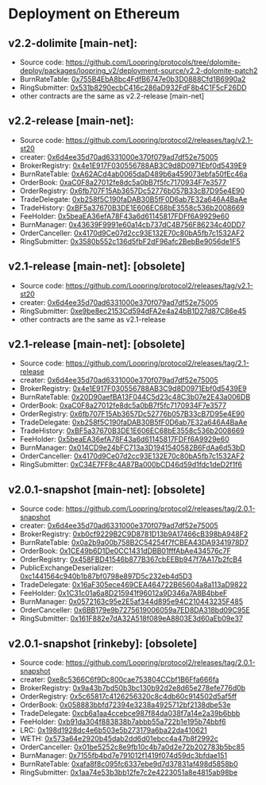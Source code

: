 # Deployment on Ethereum

## v2.2-dolimite [main-net]:
- Source code: https://github.com/Loopring/protocols/tree/dolomite-deploy/packages/loopring_v2/deployment-source/v2.2-dolomite-patch2
- BurnRateTable: [0x755B4EbA8bc4FdfB6747e0b3D0888Cfd1B6990a2](https://etherscan.io/address/0x755B4EbA8bc4FdfB6747e0b3D0888Cfd1B6990a2)
- RingSubmitter: [0x531b8290ecbC416c286aD932FdF8b4C1F5cF26DD](https://etherscan.io/address/0x531b8290ecbC416c286aD932FdF8b4C1F5cF26DD)
- other contracts are the same as v2.2-release [main-net]

## v2.2-release [main-net]:
- Source code: https://github.com/Loopring/protocol2/releases/tag/v2.1-st20
- creater: [0x6d4ee35d70ad6331000e370f079ad7df52e75005](https://etherscan.io/address/0x6d4ee35d70ad6331000e370f079ad7df52e75005)
- BrokerRegistry: [0x4e1E917F030556788AB3C9d8D0971Ebf0d5439E9](https://etherscan.io/address/0x4e1E917F030556788AB3C9d8D0971Ebf0d5439E9)
- BurnRateTable: [0xA62ACd4ab0065daD489b6a459073ebfa50fEc46a](https://etherscan.io/address/0xA62ACd4ab0065daD489b6a459073ebfa50fEc46a)
- OrderBook: [0xaC0F8a27012fe8dc5a0bB7f5fc7170934F7e3577](https://etherscan.io/address/0xaC0F8a27012fe8dc5a0bB7f5fc7170934F7e3577)
- OrderRegistry: [0x6fb707F15Ab3657Dc52776b057B33cB7D95e4E90](https://etherscan.io/address/0x6fb707F15Ab3657Dc52776b057B33cB7D95e4E90)
- TradeDelegate: [0xb258f5C190faDAB30B5fF0D6ab7E32a646A4BaAe](https://etherscan.io/address/0xb258f5C190faDAB30B5fF0D6ab7E32a646A4BaAe)
- TradeHistory: [0xBF5a37670B3DE1E606EC68bE3558c536b2008669](https://etherscan.io/address/0xBF5a37670B3DE1E606EC68bE3558c536b2008669)
- FeeHolder: [0x5beaEA36efA78F43a6d61145817FDFf6A9929e60](https://etherscan.io/address/0x5beaEA36efA78F43a6d61145817FDFf6A9929e60)
- BurnManager: [0x43639F9991e60a14cb737dC4B756F86234c40DD7](https://etherscan.io/address/0x43639F9991e60a14cb737dC4B756F86234c40DD7)
- OrderCanceller: [0x4170d9Ce07d2cc93E132E70c80bA5fb7c1532AF2](https://etherscan.io/address/0x4170d9Ce07d2cc93E132E70c80bA5fb7c1532AF2)
- RingSubmitter: [0x3580b552c136d5fbF2dF96afc2BebBe9056de1F5](https://etherscan.io/address/0x3580b552c136d5fbF2dF96afc2BebBe9056de1F5)


## v2.1-release [main-net]: [obsolete]
- Source code: https://github.com/Loopring/protocol2/releases/tag/v2.1-st20
- creater: [0x6d4ee35d70ad6331000e370f079ad7df52e75005](https://etherscan.io/address/0x6d4ee35d70ad6331000e370f079ad7df52e75005)
- RingSubmitter: [0xe9be8ec2153Cd594dFA2e4a24bB1D27d87C86e45](https://etherscan.io/address/0xe9be8ec2153Cd594dFA2e4a24bB1D27d87C86e45)
- other contracts are the same as v2.1-release


## v2.1-release [main-net]: [obsolete]
- Source code: https://github.com/Loopring/protocol2/releases/tag/2.1-release
- creater: [0x6d4ee35d70ad6331000e370f079ad7df52e75005](https://etherscan.io/address/0x6d4ee35d70ad6331000e370f079ad7df52e75005)
- BrokerRegistry: [0x4e1E917F030556788AB3C9d8D0971Ebf0d5439E9](https://etherscan.io/address/0x4e1E917F030556788AB3C9d8D0971Ebf0d5439E9)
- BurnRateTable: [0x20D90aefBA13F044C5d23c48C3b07e2E43a006DB](https://etherscan.io/address/0x20D90aefBA13F044C5d23c48C3b07e2E43a006DB)
- OrderBook: [0xaC0F8a27012fe8dc5a0bB7f5fc7170934F7e3577](https://etherscan.io/address/0xaC0F8a27012fe8dc5a0bB7f5fc7170934F7e3577)
- OrderRegistry: [0x6fb707F15Ab3657Dc52776b057B33cB7D95e4E90](https://etherscan.io/address/0x6fb707F15Ab3657Dc52776b057B33cB7D95e4E90)
- TradeDelegate: [0xb258f5C190faDAB30B5fF0D6ab7E32a646A4BaAe](https://etherscan.io/address/0xb258f5C190faDAB30B5fF0D6ab7E32a646A4BaAe)
- TradeHistory: [0xBF5a37670B3DE1E606EC68bE3558c536b2008669](https://etherscan.io/address/0xBF5a37670B3DE1E606EC68bE3558c536b2008669)
- FeeHolder: [0x5beaEA36efA78F43a6d61145817FDFf6A9929e60](https://etherscan.io/address/0x5beaEA36efA78F43a6d61145817FDFf6A9929e60)
- BurnManager: [0x014CD9e24bFC713a3D1941540582B6FdAa6d53bD](https://etherscan.io/address/0x014CD9e24bFC713a3D1941540582B6FdAa6d53bD)
- OrderCanceller: [0x4170d9Ce07d2cc93E132E70c80bA5fb7c1532AF2](https://etherscan.io/address/0x4170d9Ce07d2cc93E132E70c80bA5fb7c1532AF2)
- RingSubmitter: [0xC34E7FF8c4A87Ba000bCD46d59d1fdc1deD2f1f6](https://etherscan.io/address/0xC34E7FF8c4A87Ba000bCD46d59d1fdc1deD2f1f6)

## v2.0.1-snapshot [main-net]: [obsolete]
- Source code: https://github.com/Loopring/protocol2/releases/tag/2.0.1-snapshot
- creater: [0x6d4ee35d70ad6331000e370f079ad7df52e75005](https://etherscan.io/address/0x6d4ee35d70ad6331000e370f079ad7df52e75005)
- BrokerRegistry: [0xb0cf9229B2C9D8781D13b9A17466cB398bA948F2](https://etherscan.io/address/0xb0cf9229B2C9D8781D13b9A17466cB398bA948F2)
- BurnRateTable: [0x0a2b9a00b758B2C54254f7fCBEA43DA9341978D7](https://etherscan.io/address/0x0a2b9a00b758B2C54254f7fCBEA43DA9341978D7)
- OrderBook: [0x1CE49b6D1De0CC1431dDBB01fffAbAe434576c7F](https://etherscan.io/address/0x1CE49b6D1De0CC1431dDBB01fffAbAe434576c7F)
- OrderRegistry: [0x458FBD41546b877B367cbEEBb947f7AA17b2fcB4](https://etherscan.io/address/0x458FBD41546b877B367cbEEBb947f7AA17b2fcB4)
- PublicExchangeDeserializer: [0xc1441564c940b1b87bf0798e897D5c232eb4d5D3](https://etherscan.io/address/0xc1441564c940b1b87bf0798e897D5c232eb4d5D3)
- TradeDelegate: [0x16aF305ece469CEA464722B65604a8a113aD9822](https://etherscan.io/address/0x16aF305ece469CEA464722B65604a8a113aD9822)
- FeeHolder: [0x1C31c01a6a8D215941f96012a9D346a7A8B4bbeF](https://etherscan.io/address/0x1C31c01a6a8D215941f96012a9D346a7A8B4bbeF)
- BurnManager: [0x0572163c95e2E5af344d895e94C210443235F485](https://etherscan.io/address/0x0572163c95e2E5af344d895e94C210443235F485)
- OrderCanceller: [0x6BB179e9b7275619006059a7ED8DA318bd09C95E](https://etherscan.io/address/0x6BB179e9b7275619006059a7ED8DA318bd09C95E)
- RingSubmitter: [0x161F882e7dA32A518f089eA8803E3d60aEb09e37](https://etherscan.io/address/0x161F882e7dA32A518f089eA8803E3d60aEb09e37)

## v2.0.1-snapshot [rinkeby]: [obsolete]
- Source code: https://github.com/Loopring/protocol2/releases/tag/2.0.1-snapshot
- creater: [0xe8c5366C6f9Dc800cae753804CCbf1B6Ffa666fa](https://rinkeby.etherscan.io/address/0xe8c5366C6f9Dc800cae753804CCbf1B6Ffa666fa)
- BrokerRegistry: [0x9a43b7bd50b3bc130b92d2e8d65e278efe776d0b](https://rinkeby.etherscan.io/address/0x9a43b7bd50b3bc130b92d2e8d65e278efe776d0b)
- OrderRegistry: [0x5c65817c4126256320c8c4db60c914502d5af5ff](https://rinkeby.etherscan.io/address/0x5c65817c4126256320c8c4db60c914502d5af5ff)
- OrderBook: [0x058883bbfd72394e3238a4925712bf2138dbe53e](https://rinkeby.etherscan.io/address/0x058883bbfd72394e3238a4925712bf2138dbe53e)
- TradeDelegate: [0xcb6a1aa4ccebce987f84da038f7a14e2a39b6bbb](https://rinkeby.etherscan.io/address/0xcb6a1aa4ccebce987f84da038f7a14e2a39b6bbb)
- FeeHolder: [0xb91da304f883838b7abbb55a722b1e195b74bbf6](https://rinkeby.etherscan.io/address/0xb91da304f883838b7abbb55a722b1e195b74bbf6)
- LRC: [0x198d1928dc4e6b503e5b273179a6ba22da410621](https://rinkeby.etherscan.io/address/0x198d1928dc4e6b503e5b273179a6ba22da410621)
- WETH: [0x573a64e2920b45dab2dd6d01ebcc4a47b8f2992c](https://rinkeby.etherscan.io/address/0x573a64e2920b45dab2dd6d01ebcc4a47b8f2992c)
- OrderCanceller: [0x01be5252c8e9fb10c4b7a0d2e72b202783b5bc85](https://rinkeby.etherscan.io/address/0x01be5252c8e9fb10c4b7a0d2e72b202783b5bc85)
- BurnManager: [0x7155fb4bd7e791012f1419f074d59dc3bfdae151](https://rinkeby.etherscan.io/address/0x7155fb4bd7e791012f1419f074d59dc3bfdae151)
- BurnRateTable: [0xafa8f8c095fc6337ebe9d7d37831af498d5858b0](https://rinkeby.etherscan.io/address/0xafa8f8c095fc6337ebe9d7d37831af498d5858b0)
- RingSubmitter: [0x1aa74e53b3bb12fe7c2e4223051a8e4815ab98be](https://rinkeby.etherscan.io/address/0x1aa74e53b3bb12fe7c2e4223051a8e4815ab98b)

